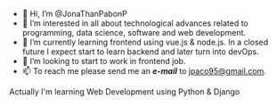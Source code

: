 - 👋 Hi, I’m @JonaThanPabonP
- 👀 I’m interested in all about technological advances related to programming, data science, software and web development.
- 🌱 I’m currently learning frontend using vue.js & node.js. In a closed future I expect start to learn backend and later turn into devOps.
- 💞️ I’m looking to start to work in frontend job.
- 📫 To reach me please send me an **_e-mail_** to [jpaco95@gmail.com](mailto:jpaco95@gmail.com).
<!---
JonaThanPabonP/JonaThanPabonP is a ✨ special ✨ repository because its `README.md` (this file) appears on your GitHub profile.
You can click the Preview link to take a look at your changes.
--->
Actually I'm learning Web Development using Python & Django
